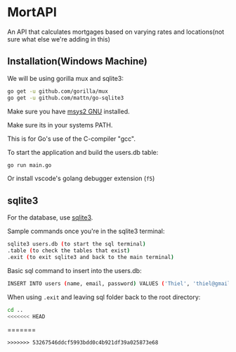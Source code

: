 # MortAPI
An API that calculates mortgages based on varying rates and locations(not sure what else we're adding in this)

## Installation(Windows Machine)

We will be using gorilla mux and sqlite3:

```sh
go get -u github.com/gorilla/mux
go get -u github.com/mattn/go-sqlite3
```

Make sure you have [msys2 GNU](https://www.msys2.org/) installed.

Make sure its in your systems PATH. 

This is for Go's use of the C-compiler "gcc".

To start the application and build the users.db table:

```sh
go run main.go
```

Or install vscode's golang debugger extension (`f5`)

## sqlite3

For the database, use [sqlite3](https://www.sqlite.org/download.html).

Sample commands once you're in the sqlite3 terminal:

```sh
sqlite3 users.db (to start the sql terminal)
.table (to check the tables that exist)
.exit (to exit sqlite3 and back to the main terminal)
```

Basic sql command to insert into the users.db:
```sh
INSERT INTO users (name, email, password) VALUES ('Thiel', 'thiel@gmail.com', 'password');
```

When using `.exit` and leaving sql folder back to the root directory:
```sh
cd ..
<<<<<<< HEAD
```
=======
``` 
>>>>>>> 53267546ddcf5993bdd0c4b921df39a025873e68
